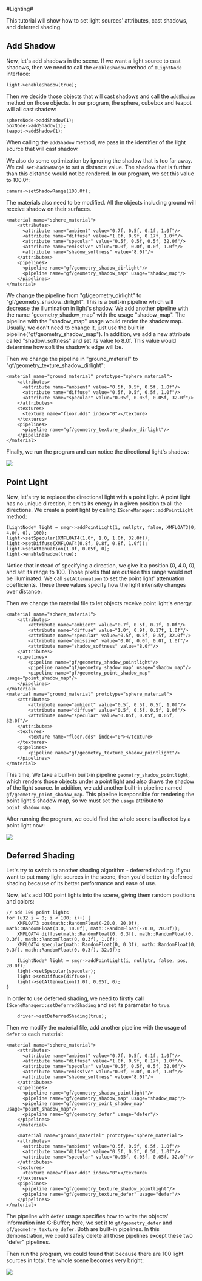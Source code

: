 #Lighting#

This tutorial will show how to set light sources' attributes, cast shadows, and deferred shading.

## Add Shadow ##

Now, let's add shadows in the scene. If we want a light source to cast shadows, then we need to call the `enableShadow` method of `ILightNode` interface:

	light->enableShadow(true);

Then we decide those objects that will cast shadows and call the `addShadow` method on those objects. In our program, the sphere, cubebox and teapot will all cast shadow:

	sphereNode->addShadow(1);
	boxNode->addShadow(1);
	teapot->addShadow(1);

When calling the `addShadow` method, we pass in the identifier of the light source that will cast shadow.

We also do some optimization by ignoring the shadow that is too far away. We call `setShadowRange` to set a distance value. The shadow that is further than this distance would not be rendered. In our program, we set this value to 100.0f:

	camera->setShadowRange(100.0f);

The materials also need to be modified. All the objects including ground will receive shadow on their surfaces. 

	<material name="sphere_material">
		<attributes>
		  <attribute name="ambient" value="0.7f, 0.5f, 0.1f, 1.0f"/>
		  <attribute name="diffuse" value="1.0f, 0.9f, 0.17f, 1.0f"/>
		  <attribute name="specular" value="0.5f, 0.5f, 0.5f, 32.0f"/>
		  <attribute name="emissive" value="0.0f, 0.0f, 0.0f, 1.0f"/>
		  <attribute name="shadow_softness" value="8.0f"/>
		</attributes>
		<pipelines>
		  <pipeline name="gf/geometry_shadow_dirlight"/>
		  <pipeline name="gf/geometry_shadow_map" usage="shadow_map"/>
		</pipelines>
	</material>

We change the pipeline from "gf/geometry\_dirlight" to "gf/geometry\_shadow\_dirlight". This is a built-in pipeline which will decrease the illumination in light's shadow. We add another pipeline with the name "geometry\_shadow\_map" with the usage "shadow\_map". The pipeline with the "shadow\_map" usage would render the shadow map. Usually, we don't need to change it, just use the built in pipeline("gf/geometry\_shadow\_map"). In addition, we add a new attribute called "shadow\_softness" and set its value to 8.0f. This value would determine how soft the shadow's edge will be. 

Then we change the pipeline in "ground\_material" to "gf/geometry\_texture\_shadow\_dirlight":

	<material name="ground_material" prototype="sphere_material">
		<attributes>
		  <attribute name="ambient" value="0.5f, 0.5f, 0.5f, 1.0f"/>
		  <attribute name="diffuse" value="0.5f, 0.5f, 0.5f, 1.0f"/>
		  <attribute name="specular" value="0.05f, 0.05f, 0.05f, 32.0f"/>
		</attributes>
		<textures>
		  <texture name="floor.dds" index="0"></texture>
		</textures>
		<pipelines>
		  <pipeline name="gf/geometry_texture_shadow_dirlight"/>
		</pipelines>
	</material>

Finally, we run the program and can notice the directional light's shadow:

![](https://raw.githubusercontent.com/woyaofacai/GameFinal/master/Tutorials/img/04-01.png) 


## Point Light ##

Now, let's try to replace the directional light with a point light. A point light has no unique direction, it emits its energy in a given position to all the directions. We create a point light by calling `ISceneManager::addPointLight` method:

	ILightNode* light = smgr->addPointLight(1, nullptr, false, XMFLOAT3(0, 4.0f, 0), 100);
	light->setSpecular(XMFLOAT4(1.0f, 1.0, 1.0f, 32.0f));
	light->setDiffuse(XMFLOAT4(0.8f, 0.8f, 0.8f, 1.0f));
	light->setAttenuation(1.0f, 0.05f, 0);
	light->enableShadow(true);

Notice that instead of specifying a direction, we give it a position (0, 4.0, 0), and set its range to 100. Those pixels that are outside this range would not be illuminated. We call `setAttenuation` to set the point light' attenuation coefficients. These three values specify how the light intensity changes over distance.

Then we change the material file to let objects receive point light's energy.

	<material name="sphere_material">
		<attributes>
			<attribute name="ambient" value="0.7f, 0.5f, 0.1f, 1.0f"/>
			<attribute name="diffuse" value="1.0f, 0.9f, 0.17f, 1.0f"/>
			<attribute name="specular" value="0.5f, 0.5f, 0.5f, 32.0f"/>
			<attribute name="emissive" value="0.0f, 0.0f, 0.0f, 1.0f"/>
			<attribute name="shadow_softness" value="8.0f"/>
		</attributes>
		<pipelines>
			<pipeline name="gf/geometry_shadow_pointlight"/>
			<pipeline name="gf/geometry_shadow_map" usage="shadow_map"/>
			<pipeline name="gf/geometry_point_shadow_map" usage="point_shadow_map"/>
		</pipelines>
	</material>
	<material name="ground_material" prototype="sphere_material">
		<attributes>
			<attribute name="ambient" value="0.5f, 0.5f, 0.5f, 1.0f"/>
			<attribute name="diffuse" value="0.5f, 0.5f, 0.5f, 1.0f"/>
			<attribute name="specular" value="0.05f, 0.05f, 0.05f, 32.0f"/>
		</attributes>
		<textures>
		  	<texture name="floor.dds" index="0"></texture>
		</textures>
		<pipelines>
		  	<pipeline name="gf/geometry_texture_shadow_pointlight"/>
		</pipelines>
	</material>
	
This time, We take a built-in built-in pipeline `geometry_shadow_pointlight`, which renders those objects under a point light and also draws the shadow of the light source. In addition, we add another built-in pipeline named `gf/geometry_point_shadow_map`. This pipeline is reponsible for rendering the point light's shadow map, so we must set the `usage` attribute to `point_shadow_map`.

After running the program, we could find the whole scene is affected by a point light now:

![](https://raw.githubusercontent.com/woyaofacai/GameFinal/master/Tutorials/img/04-02.png)

## Deferred Shading ##

Let's try to switch to another shading algorithm - deferred shading. If you want to put many light sources in the scene, then you'd better try deferred shading because of its better performance and ease of use.

Now, let's add 100 point lights into the scene, giving them random positions and colors:

	// add 100 point lights
	for (u32 i = 0; i < 100; i++) {
		XMFLOAT3 pos(math::RandomFloat(-20.0, 20.0f), math::RandomFloat(3.0, 10.0f), math::RandomFloat(-20.0, 20.0f));
		XMFLOAT4 diffuse(math::RandomFloat(0, 0.3f), math::RandomFloat(0, 0.3f), math::RandomFloat(0, 0.3f), 1.0f);
		XMFLOAT4 specular(math::RandomFloat(0, 0.3f), math::RandomFloat(0, 0.3f), math::RandomFloat(0, 0.3f), 32.0f);

		ILightNode* light = smgr->addPointLight(i, nullptr, false, pos, 20.0f);
		light->setSpecular(specular);
		light->setDiffuse(diffuse);
		light->setAttenuation(1.0f, 0.05f, 0);
	}

In order to use deferred shading, we need to firstly call `ISceneManager::setDeferredShading` and set its parameter to `true`. 

		driver->setDeferredShading(true);

Then we modify the material file, add another pipeline with the usage of `defer` to each material:

	<material name="sphere_material">
		<attributes>
		  <attribute name="ambient" value="0.7f, 0.5f, 0.1f, 1.0f"/>
		  <attribute name="diffuse" value="1.0f, 0.9f, 0.17f, 1.0f"/>
		  <attribute name="specular" value="0.5f, 0.5f, 0.5f, 32.0f"/>
		  <attribute name="emissive" value="0.0f, 0.0f, 0.0f, 1.0f"/>
		  <attribute name="shadow_softness" value="8.0f"/>
		</attributes>
		<pipelines>
		  <pipeline name="gf/geometry_shadow_pointlight"/>
		  <pipeline name="gf/geometry_shadow_map" usage="shadow_map"/>
		  <pipeline name="gf/geometry_point_shadow_map" usage="point_shadow_map"/>
		  <pipeline name="gf/geometry_defer" usage="defer"/>
		</pipelines>
		</material>
		
		<material name="ground_material" prototype="sphere_material">
		<attributes>
		  <attribute name="ambient" value="0.5f, 0.5f, 0.5f, 1.0f"/>
		  <attribute name="diffuse" value="0.5f, 0.5f, 0.5f, 1.0f"/>
		  <attribute name="specular" value="0.05f, 0.05f, 0.05f, 32.0f"/>
		</attributes>
		<textures>
		  <texture name="floor.dds" index="0"></texture>
		</textures>
		<pipelines>
		  <pipeline name="gf/geometry_texture_shadow_pointlight"/>
		  <pipeline name="gf/geometry_texture_defer" usage="defer"/>
		</pipelines>
	</material>

The pipeline with `defer` usage specifies how to write the objects' information into G-Buffer; here, we set it to `gf/geometry_defer` and `gf/geometry_texture_defer`. Both are built-in pipelines. In this demonstration, we could safely delete all those pipelines except these two "defer" pipelines.

Then run the program, we could found that because there are 100 light sources in total, the whole scene becomes very bright:

![](https://raw.githubusercontent.com/woyaofacai/GameFinal/master/Tutorials/img/04-03.png)

